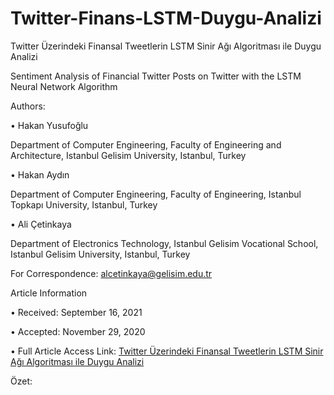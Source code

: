 # Twitter-Finans-LSTM-Duygu-Analizi

Twitter Üzerindeki Finansal Tweetlerin LSTM Sinir Ağı Algoritması ile Duygu Analizi

Sentiment Analysis of Financial Twitter Posts on Twitter with the LSTM Neural Network Algorithm

Authors:

• Hakan Yusufoğlu

Department of Computer Engineering, Faculty of Engineering and Architecture, Istanbul Gelisim University, Istanbul, Turkey

• Hakan Aydın

Department of Computer Engineering, Faculty of Engineering, Istanbul Topkapı University, Istanbul, Turkey

• Ali Çetinkaya

Department of Electronics Technology, Istanbul Gelisim Vocational School, Istanbul Gelisim University, Istanbul, Turkey

For Correspondence: alcetinkaya@gelisim.edu.tr

Article Information

• Received: September 16, 2021

• Accepted: November 29, 2020

• Full Article Access Link: [Twitter Üzerindeki Finansal Tweetlerin LSTM Sinir Ağı Algoritması ile Duygu Analizi](https://dergipark.org.tr/en/pub/veri/issue/67424/996003)

Özet:
